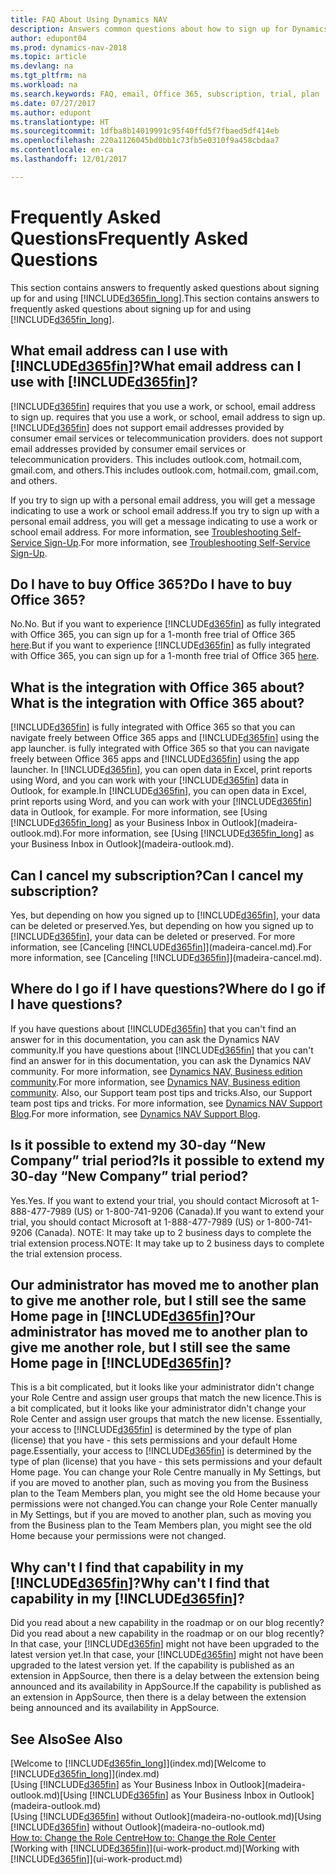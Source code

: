 ```yaml
---
title: FAQ About Using Dynamics NAV
description: Answers common questions about how to sign up for Dynamics NAV, and what to do to get started.
author: edupont04
ms.prod: dynamics-nav-2018
ms.topic: article
ms.devlang: na
ms.tgt_pltfrm: na
ms.workload: na
ms.search.keywords: FAQ, email, Office 365, subscription, trial, plan
ms.date: 07/27/2017
ms.author: edupont
ms.translationtype: HT
ms.sourcegitcommit: 1dfba8b14019991c95f40ffd5f7fbaed5df414eb
ms.openlocfilehash: 220a1126045bd0bb1c73fb5e0310f9a458cbdaa7
ms.contentlocale: en-ca
ms.lasthandoff: 12/01/2017

---
```

# <a name="frequently-asked-questions"></a><span data-ttu-id="a57c1-103">Frequently Asked Questions</span><span class="sxs-lookup"><span data-stu-id="a57c1-103">Frequently Asked Questions</span></span>
<span data-ttu-id="a57c1-104">This section contains answers to frequently asked questions about signing up for and using [!INCLUDE[d365fin_long](includes/d365fin_long_md.md)].</span><span class="sxs-lookup"><span data-stu-id="a57c1-104">This section contains answers to frequently asked questions about signing up for and using [!INCLUDE[d365fin_long](includes/d365fin_long_md.md)].</span></span>  

## <a name="what-email-address-can-i-use-with-included365finincludesd365finmdmd"></a><span data-ttu-id="a57c1-105">What email address can I use with [!INCLUDE[d365fin](includes/d365fin_md.md)]?</span><span class="sxs-lookup"><span data-stu-id="a57c1-105">What email address can I use with [!INCLUDE[d365fin](includes/d365fin_md.md)]?</span></span>
[!INCLUDE[d365fin](includes/d365fin_md.md)]<span data-ttu-id="a57c1-106"> requires that you use a work, or school, email address to sign up.</span><span class="sxs-lookup"><span data-stu-id="a57c1-106"> requires that you use a work, or school, email address to sign up.</span></span> [!INCLUDE[d365fin](includes/d365fin_md.md)]<span data-ttu-id="a57c1-107"> does not support email addresses provided by consumer email services or telecommunication providers.</span><span class="sxs-lookup"><span data-stu-id="a57c1-107"> does not support email addresses provided by consumer email services or telecommunication providers.</span></span> <span data-ttu-id="a57c1-108">This includes outlook.com, hotmail.com, gmail.com, and others.</span><span class="sxs-lookup"><span data-stu-id="a57c1-108">This includes outlook.com, hotmail.com, gmail.com, and others.</span></span>  

<span data-ttu-id="a57c1-109">If you try to sign up with a personal email address, you will get a message indicating to use a work or school email address.</span><span class="sxs-lookup"><span data-stu-id="a57c1-109">If you try to sign up with a personal email address, you will get a message indicating to use a work or school email address.</span></span> <span data-ttu-id="a57c1-110">For more information, see [Troubleshooting Self-Service Sign-Up](ui-troubleshoot-self-signup.md).</span><span class="sxs-lookup"><span data-stu-id="a57c1-110">For more information, see [Troubleshooting Self-Service Sign-Up](ui-troubleshoot-self-signup.md).</span></span>  

## <a name="do-i-have-to-buy-office-365"></a><span data-ttu-id="a57c1-111">Do I have to buy Office 365?</span><span class="sxs-lookup"><span data-stu-id="a57c1-111">Do I have to buy Office 365?</span></span>
<span data-ttu-id="a57c1-112">No.</span><span class="sxs-lookup"><span data-stu-id="a57c1-112">No.</span></span> <span data-ttu-id="a57c1-113">But if you want to experience [!INCLUDE[d365fin](includes/d365fin_md.md)] as fully integrated with Office 365, you can sign up for a 1-month free trial of Office 365 [here](https://products.office.com/try).</span><span class="sxs-lookup"><span data-stu-id="a57c1-113">But if you want to experience [!INCLUDE[d365fin](includes/d365fin_md.md)] as fully integrated with Office 365, you can sign up for a 1-month free trial of Office 365 [here](https://products.office.com/try).</span></span>  

## <a name="what-is-the-integration-with-office-365-about"></a><span data-ttu-id="a57c1-114">What is the integration with Office 365 about?</span><span class="sxs-lookup"><span data-stu-id="a57c1-114">What is the integration with Office 365 about?</span></span>
[!INCLUDE[d365fin](includes/d365fin_md.md)]<span data-ttu-id="a57c1-115"> is fully integrated with Office 365 so that you can navigate freely between Office 365 apps and [!INCLUDE[d365fin](includes/d365fin_md.md)] using the app launcher.</span><span class="sxs-lookup"><span data-stu-id="a57c1-115"> is fully integrated with Office 365 so that you can navigate freely between Office 365 apps and [!INCLUDE[d365fin](includes/d365fin_md.md)] using the app launcher.</span></span> <span data-ttu-id="a57c1-116">In [!INCLUDE[d365fin](includes/d365fin_md.md)], you can open data in Excel, print reports using Word, and you can work with your [!INCLUDE[d365fin](includes/d365fin_md.md)] data in Outlook, for example.</span><span class="sxs-lookup"><span data-stu-id="a57c1-116">In [!INCLUDE[d365fin](includes/d365fin_md.md)], you can open data in Excel, print reports using Word, and you can work with your [!INCLUDE[d365fin](includes/d365fin_md.md)] data in Outlook, for example.</span></span> <span data-ttu-id="a57c1-117">For more information, see [Using [!INCLUDE[d365fin_long](includes/d365fin_long_md.md)] as your Business Inbox in Outlook](madeira-outlook.md).</span><span class="sxs-lookup"><span data-stu-id="a57c1-117">For more information, see [Using [!INCLUDE[d365fin_long](includes/d365fin_long_md.md)] as your Business Inbox in Outlook](madeira-outlook.md).</span></span>  

## <a name="can-i-cancel-my-subscription"></a><span data-ttu-id="a57c1-118">Can I cancel my subscription?</span><span class="sxs-lookup"><span data-stu-id="a57c1-118">Can I cancel my subscription?</span></span>
<span data-ttu-id="a57c1-119">Yes, but depending on how you signed up to [!INCLUDE[d365fin](includes/d365fin_md.md)], your data can be deleted or preserved.</span><span class="sxs-lookup"><span data-stu-id="a57c1-119">Yes, but depending on how you signed up to [!INCLUDE[d365fin](includes/d365fin_md.md)], your data can be deleted or preserved.</span></span> <span data-ttu-id="a57c1-120">For more information, see [Canceling [!INCLUDE[d365fin](includes/d365fin_md.md)]](madeira-cancel.md).</span><span class="sxs-lookup"><span data-stu-id="a57c1-120">For more information, see [Canceling [!INCLUDE[d365fin](includes/d365fin_md.md)]](madeira-cancel.md).</span></span>  

## <a name="where-do-i-go-if-i-have-questions"></a><span data-ttu-id="a57c1-121">Where do I go if I have questions?</span><span class="sxs-lookup"><span data-stu-id="a57c1-121">Where do I go if I have questions?</span></span>
<span data-ttu-id="a57c1-122">If you have questions about [!INCLUDE[d365fin](includes/d365fin_md.md)] that you can't find an answer for in this documentation, you can ask the Dynamics NAV community.</span><span class="sxs-lookup"><span data-stu-id="a57c1-122">If you have questions about [!INCLUDE[d365fin](includes/d365fin_md.md)] that you can't find an answer for in this documentation, you can ask the Dynamics NAV community.</span></span> <span data-ttu-id="a57c1-123">For more information, see [Dynamics NAV, Business edition community](https://community.dynamics.com/business).</span><span class="sxs-lookup"><span data-stu-id="a57c1-123">For more information, see [Dynamics NAV, Business edition community](https://community.dynamics.com/business).</span></span> <span data-ttu-id="a57c1-124">Also, our Support team post tips and tricks.</span><span class="sxs-lookup"><span data-stu-id="a57c1-124">Also, our Support team post tips and tricks.</span></span> <span data-ttu-id="a57c1-125">For more information, see [Dynamics NAV Support Blog](https://blogs.msdn.microsoft.com/dyn365finsupport).</span><span class="sxs-lookup"><span data-stu-id="a57c1-125">For more information, see [Dynamics NAV Support Blog](https://blogs.msdn.microsoft.com/dyn365finsupport).</span></span>  

## <a name="is-it-possible-to-extend-my-30-day-new-company-trial-period"></a><span data-ttu-id="a57c1-126">Is it possible to extend my 30-day “New Company” trial period?</span><span class="sxs-lookup"><span data-stu-id="a57c1-126">Is it possible to extend my 30-day “New Company” trial period?</span></span>
<span data-ttu-id="a57c1-127">Yes.</span><span class="sxs-lookup"><span data-stu-id="a57c1-127">Yes.</span></span> <span data-ttu-id="a57c1-128">If you want to extend your trial, you should contact Microsoft at 1-888-477-7989 (US) or 1-800-741-9206 (Canada).</span><span class="sxs-lookup"><span data-stu-id="a57c1-128">If you want to extend your trial, you should contact Microsoft at 1-888-477-7989 (US) or 1-800-741-9206 (Canada).</span></span> <span data-ttu-id="a57c1-129">NOTE:  It may take up to 2 business days to complete the trial extension process.</span><span class="sxs-lookup"><span data-stu-id="a57c1-129">NOTE:  It may take up to 2 business days to complete the trial extension process.</span></span>  

## <a name="our-administrator-has-moved-me-to-another-plan-to-give-me-another-role-but-i-still-see-the-same-home-page-in-included365finincludesd365finmdmd"></a><span data-ttu-id="a57c1-130">Our administrator has moved me to another plan to give me another role, but I still see the same Home page in [!INCLUDE[d365fin](includes/d365fin_md.md)]?</span><span class="sxs-lookup"><span data-stu-id="a57c1-130">Our administrator has moved me to another plan to give me another role, but I still see the same Home page in [!INCLUDE[d365fin](includes/d365fin_md.md)]?</span></span>
<span data-ttu-id="a57c1-131">This is a bit complicated, but it looks like your administrator didn't change your Role Centre and assign user groups that match the new licence.</span><span class="sxs-lookup"><span data-stu-id="a57c1-131">This is a bit complicated, but it looks like your administrator didn't change your Role Center and assign user groups that match the new license.</span></span> <span data-ttu-id="a57c1-132">Essentially, your access to [!INCLUDE[d365fin](includes/d365fin_md.md)] is determined by the type of plan (license) that you have - this sets permissions and your default Home page.</span><span class="sxs-lookup"><span data-stu-id="a57c1-132">Essentially, your access to [!INCLUDE[d365fin](includes/d365fin_md.md)] is determined by the type of plan (license) that you have - this sets permissions and your default Home page.</span></span> <span data-ttu-id="a57c1-133">You can change your Role Centre manually in My Settings, but if you are moved to another plan, such as moving you from the Business plan to the Team Members plan, you might see the old Home because your permissions were not changed.</span><span class="sxs-lookup"><span data-stu-id="a57c1-133">You can change your Role Center manually in My Settings, but if you are moved to another plan, such as moving you from the Business plan to the Team Members plan, you might see the old Home because your permissions were not changed.</span></span>  

## <a name="why-cant-i-find-that-capability-in-my-included365finincludesd365finmdmd"></a><span data-ttu-id="a57c1-134">Why can't I find that capability in my [!INCLUDE[d365fin](includes/d365fin_md.md)]?</span><span class="sxs-lookup"><span data-stu-id="a57c1-134">Why can't I find that capability in my [!INCLUDE[d365fin](includes/d365fin_md.md)]?</span></span>
<span data-ttu-id="a57c1-135">Did you read about a new capability in the roadmap or on our blog recently?</span><span class="sxs-lookup"><span data-stu-id="a57c1-135">Did you read about a new capability in the roadmap or on our blog recently?</span></span> <span data-ttu-id="a57c1-136">In that case, your [!INCLUDE[d365fin](includes/d365fin_md.md)] might not have been upgraded to the latest version yet.</span><span class="sxs-lookup"><span data-stu-id="a57c1-136">In that case, your [!INCLUDE[d365fin](includes/d365fin_md.md)] might not have been upgraded to the latest version yet.</span></span> <span data-ttu-id="a57c1-137">If the capability is published as an extension in AppSource, then there is a delay between the extension being announced and its availability in AppSource.</span><span class="sxs-lookup"><span data-stu-id="a57c1-137">If the capability is published as an extension in AppSource, then there is a delay between the extension being announced and its availability in AppSource.</span></span>

## <a name="see-also"></a><span data-ttu-id="a57c1-138">See Also</span><span class="sxs-lookup"><span data-stu-id="a57c1-138">See Also</span></span>
<span data-ttu-id="a57c1-139">[Welcome to [!INCLUDE[d365fin_long](includes/d365fin_long_md.md)]](index.md)</span><span class="sxs-lookup"><span data-stu-id="a57c1-139">[Welcome to [!INCLUDE[d365fin_long](includes/d365fin_long_md.md)]](index.md)</span></span>  
<span data-ttu-id="a57c1-140">[Using [!INCLUDE[d365fin](includes/d365fin_md.md)] as Your Business Inbox in Outlook](madeira-outlook.md)</span><span class="sxs-lookup"><span data-stu-id="a57c1-140">[Using [!INCLUDE[d365fin](includes/d365fin_md.md)] as Your Business Inbox in Outlook](madeira-outlook.md)</span></span>  
<span data-ttu-id="a57c1-141">[Using [!INCLUDE[d365fin](includes/d365fin_md.md)] without Outlook](madeira-no-outlook.md)</span><span class="sxs-lookup"><span data-stu-id="a57c1-141">[Using [!INCLUDE[d365fin](includes/d365fin_md.md)] without Outlook](madeira-no-outlook.md)</span></span>  
[<span data-ttu-id="a57c1-142">How to: Change the Role Centre</span><span class="sxs-lookup"><span data-stu-id="a57c1-142">How to: Change the Role Center</span></span>](change-role.md)  
<span data-ttu-id="a57c1-143">[Working with [!INCLUDE[d365fin](includes/d365fin_md.md)]](ui-work-product.md)</span><span class="sxs-lookup"><span data-stu-id="a57c1-143">[Working with [!INCLUDE[d365fin](includes/d365fin_md.md)]](ui-work-product.md)</span></span>  

